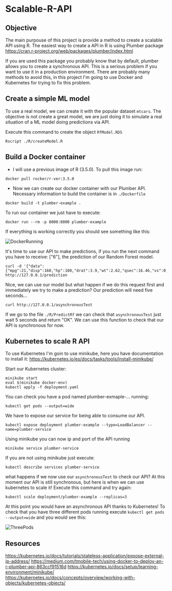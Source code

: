 # Scalable-R-API

## Objective

The main purpouse of this project is provide a method to create a scalable API using R. The easiest way to create a API in R is using Plumber package <https://cran.r-project.org/web/packages/plumber/index.html>

If you are used this package you probably know that by default, plumber allows you to create a synchronous API. This is a serious problem if you want to use it in a production environment. There are probably many methods to avoid this, in this project I'm going to use Docker and Kubernetes for trying to fix this problem.


## Create a simple ML model

To use a real model, we can create it with the popular dataset ```mtcars```. The objective is not create a great model, we are just doing it to simulate a real situation of a ML model doing predictions via API.

Execute this command to create the object ```RfModel.RDS```

```
Rscript ./R/createModel.R
```

## Build a Docker container 

- I will use a previous image of R (3.5.0). To pull this image run:

```
docker pull rocker/r-ver:3.5.0
```

- Now we can create our docker container with our Plumber API. Necessary information to build the container is in 
```./Dockerfile```
```
docker build -t plumber-example .
```

To run our container we just have to execute:

```
docker run --rm -p 8000:8000 plumber-example
```

If everything is working correctly you should see something like this:

![DockerRunning](https://github.com/j-buitrago/Scalable-R-API/blob/master/images/DockerRunning.png)


It's time to use our API to make predictions, if you run the next command you have to receive: ["6"], the prediction of our Random Forest model.

```
curl -d '{"data":{"mpg":21,"disp":160,"hp":100,"drat":3.9,"wt":2.62,"qsec":16.46,"vs":0,"am":1,"gear":4,"carb":4}}' http://127.0.0.1/prediction
```
Nice, we can use our model but what happen if we do this request first and immediately we try to make a prediction? Our prediction will need five seconds...

```
curl http://127.0.0.1/asynchronousTest
```

If we go to the file ```./R/PredictRf``` we can check that ```asynchronousTest``` just wait 5 seconds and return "OK".
We can use this function to check that our API is synchronous for now.

## Kubernetes to scale R API

To use Kubernetes I'm goin to use minikube, here you have documentation to install it: https://kubernetes.io/es/docs/tasks/tools/install-minikube/

Start our Kubernetes cluster:

```
minikube start
eval $(minikube docker-env)
kubectl apply -f deployment.yaml
```
You can check you have a pod named plumber-exmaple-... running:

```
kubectl get pods --output=wide
```

We have to expose our service for being able to consume our API.

```
kubectl expose deployment plumber-example --type=LoadBalancer --name=plumber-service
```

Using minikube you can now ip and port of the API running

```
minikube service plumber-service
```

If you are not using minikube just execute:

```
kubectl describe services plumber-service
```

what happens if we now use our ```asynchronousTest``` to check our API? At this moment our API is still synchronous, but here is when we can use kubernetes to scale it! Execute this command and try again:

```
kubectl scale deployment/plumber-example --replicas=3
```

At this point you would have an asynchronous API thanks to Kubernetes! To check that you have three different pods running execute ```kubectl get pods --output=wide``` and you would see this:

![ThreePods](https://github.com/j-buitrago/Scalable-R-API/blob/master/images/ThreePods.png)


## Resources

https://kubernetes.io/docs/tutorials/stateless-application/expose-external-ip-address/
https://medium.com/tmobile-tech/using-docker-to-deploy-an-r-plumber-api-863ccf91516d
https://kubernetes.io/docs/setup/learning-environment/minikube/
https://kubernetes.io/docs/concepts/overview/working-with-objects/kubernetes-objects/
